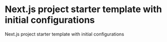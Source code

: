 # Next.js project starter template with initial configurations
Next.js project starter template with initial configurations
